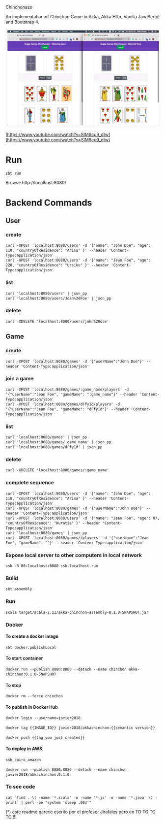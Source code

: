 Chinchonazo

An implementation of Chinchon Game in Akka, Akka Http, Vanilla JavaScript and Bootstrap 4.

[![video](https://raw.githubusercontent.com/javiercrowsoft/akka-chinchon/master/videos/youtube01.png)](https://www.youtube.com/watch?v=SIM6cu9_dtw)

[https://www.youtube.com/watch?v=SIM6cu9_dtw](https://www.youtube.com/watch?v=SIM6cu9_dtw)


# Run
```
sbt run
```

Browse http://localhost:8080/

# Backend Commands

## User

### create
```
curl -XPOST 'localhost:8080/users' -d '{"name": "John Doe", "age": 110, "countryOfResidence": "Arisa" }' --header 'Content-Type:application/json'
curl -XPOST 'localhost:8080/users' -d '{"name": "Jean Foe", "age": 220, "countryOfResidence": "Ursiku" }' --header 'Content-Type:application/json'
```

### list
```
curl 'localhost:8080/users' | json_pp
curl 'localhost:8080/users/Jean%20Foe' | json_pp
```

### delete
```
curl -XDELETE 'localhost:8080/users/john%20doe'
```

## Game

### create
```
curl -XPOST 'localhost:8080/games' -d '{"userName":"John Doe"}' --header 'Content-Type:application/json'
```

### join a game
```
curl -XPOST 'localhost:8080/games/:game_name/players' -d '{"userName":"Jean Foe", "gameName": ":game_name"}' --header 'Content-Type:application/json'
curl -XPOST 'localhost:8080/games/dFfyId/players' -d '{"userName":"Jean Foe", "gameName": "dFfyId"}' --header 'Content-Type:application/json'
```

### list
```
curl 'localhost:8080/games' | json_pp
curl 'localhost:8080/games/:game_name' | json_pp
curl 'localhost:8080/games/dFfyId' | json_pp
```
### delete
```
curl -XDELETE 'localhost:8080/games/:game_name'
```

### complete sequence
```
curl -XPOST 'localhost:8080/users' -d '{"name": "John Doe", "age": 110, "countryOfResidence": "Arisa" }' --header 'Content-Type:application/json'
curl -XPOST 'localhost:8080/games' -d '{"userName":"John Doe"}' --header 'Content-Type:application/json'
curl -XPOST 'localhost:8080/users' -d '{"name": "Jean Foe", "age": 87, "countryOfResidence": "Kuratia" }' --header 'Content-Type:application/json'
curl 'localhost:8080/games' | json_pp
curl -XPOST 'localhost:8080/games//players' -d '{"userName":"Jean Foe", "gameName": ""}' --header 'Content-Type:application/json'
```

### Expose local server to other computers in local network
```
ssh -R 80:localhost:8080 ssh.localhost.run
```
### Build
```
sbt assembly
```
### Run
```
scala target/scala-2.13/akka-chinchon-assembly-0.1.0-SNAPSHOT.jar
```
### Docker

#### To create a docker image
```
sbt docker:publishLocal
```
#### To start container
```
docker run --publish 8080:8080 --detach --name chinchon akka-chinchon:0.1.0-SNAPSHOT 
```
#### To stop
```
docker rm --force chinchon
```
#### To publish in Docker Hub
```
docker login --username=javier2018

docker tag {{IMAGE_ID}} javier2018/akkachinchon:{{semantic version}}

docker push {{tag you just created}}
```
#### To deploy in AWS
```
ssh_cairo_amazon

docker run --publish 8080:8080 --detach --name chinchon javier2018/akkachinchon:0.1.0
```
### To see code
```
cat `find . \( -name '*.scala' -o -name '*.js' -o -name '*.java' \) -print` | perl -pe "system 'sleep .003'"
```

(*) este readme parece escrito por el profesor Jirafales pero en TO TO TO TO !!! 
